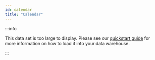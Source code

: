 ```yaml
---
id: calendar
title: "Calendar"
---
```


:::info

This data set is too large to display.  Please see our [quickstart guide](../quickstart.md) for more information on how to load it into your data warehouse.

:::

[//]: # ()
[//]: # (import { CSVDataTable } from '@site/src/components/CSVDataTable';)

[//]: # ()
[//]: # ()
[//]: # ()
[//]: # ()
[//]: # (<CSVDataTable csvUrl="https://raw.githubusercontent.com/tuva-health/terminology/main/terminology/terminology__calendar.csv" />)